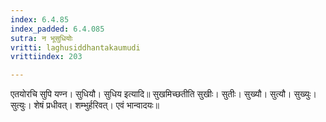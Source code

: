 ```yaml
---
index: 6.4.85
index_padded: 6.4.085
sutra: न भूसुधियोः
vritti: laghusiddhantakaumudi
vrittiindex: 203

---
```

एतयोरचि सुपि यण्न। सुधियौ। सुधिय इत्यादि॥ सुखमिच्छतीति सुखीः। सुतीः। सुख्यौ। सुत्यौ। सुख्युः। सुत्युः। शेषं प्रधीवत्। शम्भुर्हरिवत्। एवं भान्वादयः॥